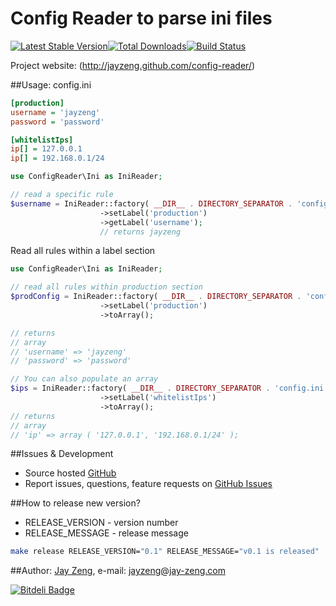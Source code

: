 # Config Reader to parse ini files
[![Latest Stable Version](https://poser.pugx.org/jayzeng/config-reader/v/stable.png)](https://packagist.org/packages/jayzeng/config-reader)[![Total Downloads](https://poser.pugx.org/jayzeng/config-reader/downloads.png)](https://packagist.org/packages/jayzeng/config-reader)[![Build Status](https://travis-ci.org/jayzeng/config-reader.png)](https://travis-ci.org/jayzeng/config-reader)

Project website: (http://jayzeng.github.com/config-reader/)

##Usage:
config.ini
```ini
[production]
username = 'jayzeng'
password = 'password'

[whitelistIps]
ip[] = 127.0.0.1
ip[] = 192.168.0.1/24
```

```php
use ConfigReader\Ini as IniReader;

// read a specific rule
$username = IniReader::factory( __DIR__ . DIRECTORY_SEPARATOR . 'config.ini' )
                    ->setLabel('production')
                    ->getLabel('username');
                    // returns jayzeng
```

Read all rules within a label section
```php
use ConfigReader\Ini as IniReader;

// read all rules within production section
$prodConfig = IniReader::factory( __DIR__ . DIRECTORY_SEPARATOR . 'config.ini' )
                    ->setLabel('production')
                    ->toArray();

// returns
// array
// 'username' => 'jayzeng'
// 'password' => 'password'

// You can also populate an array
$ips = IniReader::factory( __DIR__ . DIRECTORY_SEPARATOR . 'config.ini' )
                    ->setLabel('whitelistIps')
                    ->toArray();
// returns
// array
// 'ip' => array ( '127.0.0.1', '192.168.0.1/24' );
```

##Issues & Development
- Source hosted [GitHub](https://github.com/jayzeng/config-reader)
- Report issues, questions, feature requests on [GitHub Issues](https://github.com/jayzeng/config-reader/issues)

##How to release new version?
- RELEASE_VERSION - version number
- RELEASE_MESSAGE - release message

```bash
make release RELEASE_VERSION="0.1" RELEASE_MESSAGE="v0.1 is released"
```

##Author:
[Jay Zeng](https://github.com/jayzeng/), e-mail: [jayzeng@jay-zeng.com](mailto:jayzeng@jay-zeng.com)


[![Bitdeli Badge](https://d2weczhvl823v0.cloudfront.net/jayzeng/config-reader/trend.png)](https://bitdeli.com/free "Bitdeli Badge")

